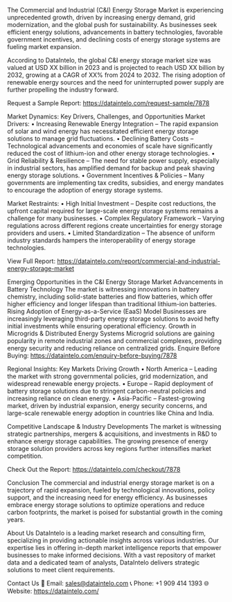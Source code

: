 The Commercial and Industrial (C&I) Energy Storage Market is experiencing unprecedented growth, driven by increasing energy demand, grid modernization, and the global push for sustainability. As businesses seek efficient energy solutions, advancements in battery technologies, favorable government incentives, and declining costs of energy storage systems are fueling market expansion.

According to DataIntelo, the global C&I energy storage market size was valued at USD XX billion in 2023 and is projected to reach USD XX billion by 2032, growing at a CAGR of XX% from 2024 to 2032. The rising adoption of renewable energy sources and the need for uninterrupted power supply are further propelling the industry forward.

Request a Sample Report: https://dataintelo.com/request-sample/7878

Market Dynamics: Key Drivers, Challenges, and Opportunities
Market Drivers:
•	Increasing Renewable Energy Integration – The rapid expansion of solar and wind energy has necessitated efficient energy storage solutions to manage grid fluctuations.
•	Declining Battery Costs – Technological advancements and economies of scale have significantly reduced the cost of lithium-ion and other energy storage technologies.
•	Grid Reliability & Resilience – The need for stable power supply, especially in industrial sectors, has amplified demand for backup and peak shaving energy storage solutions.
•	Government Incentives & Policies – Many governments are implementing tax credits, subsidies, and energy mandates to encourage the adoption of energy storage systems.

Market Restraints:
•	High Initial Investment – Despite cost reductions, the upfront capital required for large-scale energy storage systems remains a challenge for many businesses.
•	Complex Regulatory Framework – Varying regulations across different regions create uncertainties for energy storage providers and users.
•	Limited Standardization – The absence of uniform industry standards hampers the interoperability of energy storage technologies.

View Full Report: https://dataintelo.com/report/commercial-and-industrial-energy-storage-market

Emerging Opportunities in the C&I Energy Storage Market
Advancements in Battery Technology
The market is witnessing innovations in battery chemistry, including solid-state batteries and flow batteries, which offer higher efficiency and longer lifespan than traditional lithium-ion batteries.
Rising Adoption of Energy-as-a-Service (EaaS) Model
Businesses are increasingly leveraging third-party energy storage solutions to avoid hefty initial investments while ensuring operational efficiency.
Growth in Microgrids & Distributed Energy Systems
Microgrid solutions are gaining popularity in remote industrial zones and commercial complexes, providing energy security and reducing reliance on centralized grids.
Enquire Before Buying: https://dataintelo.com/enquiry-before-buying/7878

Regional Insights: Key Markets Driving Growth
•	North America – Leading the market with strong governmental policies, grid modernization, and widespread renewable energy projects.
•	Europe – Rapid deployment of battery storage solutions due to stringent carbon-neutral policies and increasing reliance on clean energy.
•	Asia-Pacific – Fastest-growing market, driven by industrial expansion, energy security concerns, and large-scale renewable energy adoption in countries like China and India.

Competitive Landscape & Industry Developments
The market is witnessing strategic partnerships, mergers & acquisitions, and investments in R&D to enhance energy storage capabilities. The growing presence of energy storage solution providers across key regions further intensifies market competition.

Check Out the Report: https://dataintelo.com/checkout/7878

Conclusion
The commercial and industrial energy storage market is on a trajectory of rapid expansion, fueled by technological innovations, policy support, and the increasing need for energy efficiency. As businesses embrace energy storage solutions to optimize operations and reduce carbon footprints, the market is poised for substantial growth in the coming years.

About Us
DataIntelo is a leading market research and consulting firm, specializing in providing actionable insights across various industries. Our expertise lies in offering in-depth market intelligence reports that empower businesses to make informed decisions. With a vast repository of market data and a dedicated team of analysts, DataIntelo delivers strategic solutions to meet client requirements.

Contact Us
📧 Email: sales@dataintelo.com
📞 Phone: +1 909 414 1393
🌐 Website: https://dataintelo.com/
